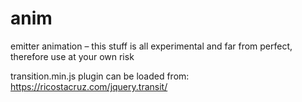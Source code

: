 # anim
emitter animation –
this stuff is all experimental and far from perfect, therefore
use at your own risk

transition.min.js plugin can be loaded from: 
https://ricostacruz.com/jquery.transit/
